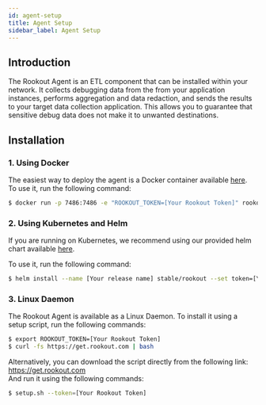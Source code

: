 ```yaml
---
id: agent-setup
title: Agent Setup
sidebar_label: Agent Setup
---
```


## Introduction

The Rookout Agent is an ETL component that can be installed within your network. It collects debugging data from the from your application instances, performs aggregation and data redaction, and sends the results to your target data collection application. This allows you to guarantee that sensitive debug data does not make it to unwanted destinations.

## Installation

### 1. Using Docker

The easiest way to deploy the agent is a Docker container available [here](https://hub.docker.com/r/rookout/agent/).  
To use it, run the following command:

```bash
$ docker run -p 7486:7486 -e "ROOKOUT_TOKEN=[Your Rookout Token]" rookout/agent
```

### 2. Using Kubernetes and Helm

If you are running on Kubernetes, we recommend using our provided helm chart available [here](https://github.com/helm/charts/tree/master/stable/rookout).

To use it, run the following command:

```bash
$ helm install --name [Your release name] stable/rookout --set token=[Your Rookout Token]
```

### 3. Linux Daemon

The Rookout Agent is available as a Linux Daemon.
To install it using a setup script, run the following commands:

```bash
$ export ROOKOUT_TOKEN=[Your Rookout Token]
$ curl -fs https://get.rookout.com | bash
```

Alternatively, you can download the script directly from the following link: https://get.rookout.com  
And run it using the following commands:
```bash
$ setup.sh --token=[Your Rookout Token]
```